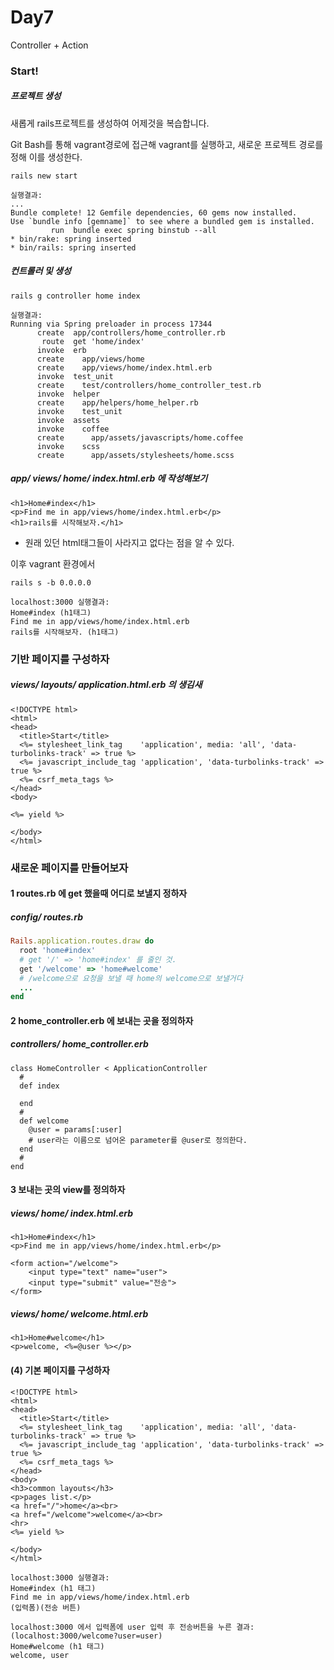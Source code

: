 # Day7

Controller + Action



### Start!

##### 프로젝트 생성

새롭게 rails프로젝트를 생성하여 어제것을 복습합니다.

Git Bash를 통해 vagrant경로에 접근해 vagrant를 실행하고, 새로운 프로젝트 경로를 정해 이를 생성한다.

```
rails new start
```

```
실행결과:
...
Bundle complete! 12 Gemfile dependencies, 60 gems now installed.
Use `bundle info [gemname]` to see where a bundled gem is installed.
         run  bundle exec spring binstub --all
* bin/rake: spring inserted
* bin/rails: spring inserted
```



##### 컨트롤러 및 생성

```
rails g controller home index
```

```
실행결과:
Running via Spring preloader in process 17344
      create  app/controllers/home_controller.rb
       route  get 'home/index'
      invoke  erb
      create    app/views/home
      create    app/views/home/index.html.erb
      invoke  test_unit
      create    test/controllers/home_controller_test.rb
      invoke  helper
      create    app/helpers/home_helper.rb
      invoke    test_unit
      invoke  assets
      invoke    coffee
      create      app/assets/javascripts/home.coffee
      invoke    scss
      create      app/assets/stylesheets/home.scss
```



##### app/ views/ home/ index.html.erb 에 작성해보기

```erb
<h1>Home#index</h1>
<p>Find me in app/views/home/index.html.erb</p>
<h1>rails를 시작해보자.</h1>
```

* 원래 있던 html태그들이 사라지고 없다는 점을 알 수 있다.



이후 vagrant 환경에서

```
rails s -b 0.0.0.0
```

```
localhost:3000 실행결과:
Home#index (h1태그)
Find me in app/views/home/index.html.erb
rails를 시작해보자. (h1태그)
```



### 기반 페이지를 구성하자

##### views/ layouts/ application.html.erb 의 생김새

```erb
<!DOCTYPE html>
<html>
<head>
  <title>Start</title>
  <%= stylesheet_link_tag    'application', media: 'all', 'data-turbolinks-track' => true %>
  <%= javascript_include_tag 'application', 'data-turbolinks-track' => true %>
  <%= csrf_meta_tags %>
</head>
<body>

<%= yield %>

</body>
</html>
```



### 새로운 페이지를 만들어보자

#### 1 routes.rb 에 get 했을때 어디로 보낼지 정하자

##### config/ routes.rb

```ruby
Rails.application.routes.draw do
  root 'home#index'
  # get '/' => 'home#index' 를 줄인 것. 
  get '/welcome' => 'home#welcome' 
  # /welcome으로 요청을 보낼 때 home의 welcome으로 보낼거다
  ...
end
```

#### 2 home_controller.erb 에 보내는 곳을 정의하자

##### controllers/ home_controller.erb

```erb
class HomeController < ApplicationController
  # 
  def index

  end
  # 
  def welcome
  	@user = params[:user]
  	# user라는 이름으로 넘어온 parameter를 @user로 정의한다.
  end
  #
end
```

#### 3 보내는 곳의 view를 정의하자

##### views/ home/ index.html.erb

```erb
<h1>Home#index</h1>
<p>Find me in app/views/home/index.html.erb</p>

<form action="/welcome">
	<input type="text" name="user">
	<input type="submit" value="전송">
</form>
```

##### views/ home/ welcome.html.erb

```erb
<h1>Home#welcome</h1>
<p>welcome, <%=@user %></p>
```



#### (4) 기본 페이지를 구성하자

```erb
<!DOCTYPE html>
<html>
<head>
  <title>Start</title>
  <%= stylesheet_link_tag    'application', media: 'all', 'data-turbolinks-track' => true %>
  <%= javascript_include_tag 'application', 'data-turbolinks-track' => true %>
  <%= csrf_meta_tags %>
</head>
<body>
<h3>common layouts</h3>
<p>pages list.</p>
<a href="/">home</a><br>
<a href="/welcome">welcome</a><br>
<hr>
<%= yield %>

</body>
</html>
```



```
localhost:3000 실행결과:
Home#index (h1 태그)
Find me in app/views/home/index.html.erb 
(입력폼)(전송 버튼)
```

```
localhost:3000 에서 입력폼에 user 입력 후 전송버튼을 누른 결과:
(localhost:3000/welcome?user=user)
Home#welcome (h1 태그)
welcome, user
```

